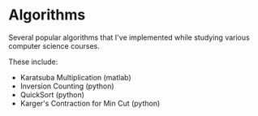 # Algorithms

Several popular algorithms that I've implemented while studying various computer science courses. 

These include:

* Karatsuba Multiplication (matlab)
* Inversion Counting (python)
* QuickSort (python)
* Karger's Contraction for Min Cut (python)
